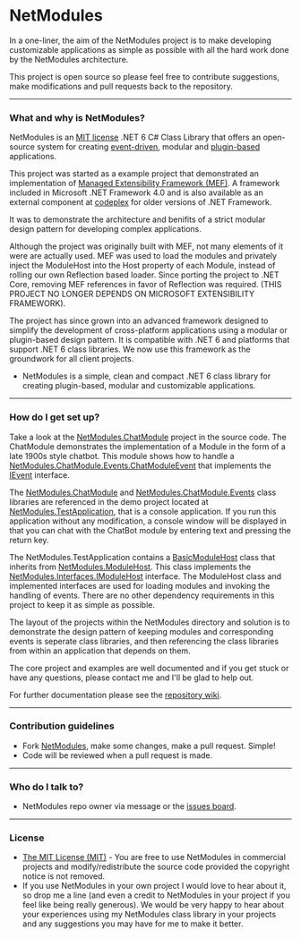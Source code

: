 # NetModules #

In a one-liner, the aim of the NetModules project is to make developing customizable applications as simple as possible with all the hard work done by the NetModules architecture.

This project is open source so please feel free to contribute suggestions, make modifications and pull requests back to the repository.
___

### What and why is NetModules? ###

NetModules is an [MIT license](https://tldrlegal.com/license/mit-license) .NET 6 C# Class Library that offers an open-source system for creating [event-driven](https://en.wikipedia.org/wiki/Event-driven_architecture), modular and [plugin-based](https://en.wikipedia.org/wiki/Plug-in_(computing)) applications. 

This project was started as a example project that demonstrated an implementation of [Managed Extensibility Framework (MEF)](https://msdn.microsoft.com/en-us/magazine/ee291628.aspx). A framework included in Microsoft .NET Framework 4.0 and is also available as an external component at [codeplex](https://mef.codeplex.com/) for older versions of .NET Framework.

It was to demonstrate the architecture and benifits of a strict modular design pattern for developing complex applications.

Although the project was originally built with MEF, not many elements of it were are actually used. MEF was used to load the modules and privately inject the ModuleHost into the Host property of each Module, instead of rolling our own Reflection based loader. Since porting the project to .NET Core, removing MEF references in favor of Reflection was required. (THIS PROJECT NO LONGER DEPENDS ON MICROSOFT EXTENSIBILITY FRAMEWORK).

The project has since grown into an advanced framework designed to simplify the development of cross-platform applications using a modular or plugin-based design pattern. It is compatible with .NET 6 and platforms that support .NET 6 class libraries. We now use this framework as the groundwork for all client projects.

* NetModules is a simple, clean and compact .NET 6 class library for creating plugin-based, modular and customizable applications.
___

### How do I get set up? ###

Take a look at the [NetModules.ChatModule](https://github.com/johnearnshaw/NetModules/tree/master/NetModules.ChatBot) project in the source code. The ChatModule demonstrates the implementation of a Module in the form of a late 1900s style chatbot. This module shows how to handle a [NetModules.ChatModule.Events.ChatModuleEvent](https://github.com/johnearnshaw/NetModules/tree/master/NetModules.ChatBot.Events) that implements the [IEvent](https://github.com/johnearnshaw/NetModules/blob/master/NetModules/Interfaces/IEvent.cs) interface.

The [NetModules.ChatModule](https://github.com/johnearnshaw/NetModules/tree/master/NetModules.ChatBot) and [NetModules.ChatModule.Events](https://github.com/johnearnshaw/NetModules/tree/master/NetModules.ChatBot.Events) class libraries are referenced in the demo project located at [NetModules.TestApplication](https://github.com/johnearnshaw/NetModules/tree/master/NetModules.TestApplication), that is a console application. If you run this application without any modification, a console window will be displayed in that you can chat with the ChatBot module by entering text and pressing the return key.

The NetModules.TestApplication contains a [BasicModuleHost](https://github.com/johnearnshaw/NetModules/tree/master/NetModules.TestApplication/Classes) class that inherits from [NetModules.ModuleHost](https://github.com/johnearnshaw/NetModules/blob/master/NetModules/ModuleHost.cs). This class implements the [NetModules.Interfaces.IModuleHost](https://github.com/johnearnshaw/NetModules/blob/master/NetModules/Interfaces/IModuleHost.cs) interface. The ModuleHost class and implemented interfaces are used for loading modules and invoking the handling of events. There are no other dependency requirements in this project to keep it as simple as possible.

The layout of the projects within the NetModules directory and solution is to demonstrate the design pattern of keeping modules and corresponding events is seperate class libraries, and then referencing the class libraries from within an application that depends on them.
  
The core project and examples are well documented and if you get stuck or have any questions, please contact me and I'll be glad to help out.

For further documentation please see the [repository wiki](https://github.com/johnearnshw/NetModules/wiki).
___

### Contribution guidelines ###

* Fork [NetModules](https://github.com/johnearnshaw/NetModules), make some changes, make a pull request. Simple!
* Code will be reviewed when a pull request is made.
___

### Who do I talk to? ###

* NetModules repo owner via message or the [issues board](https://github.com/johnearnshaw/NetModules/issues).
___

### License ###

* [The MIT License (MIT)](https://tldrlegal.com/license/mit-license) - You are free to use NetModules in commercial projects and modify/redistribute the source code provided the copyright notice is not removed.
* If you use NetModules in your own project I would love to hear about it, so drop me a line (and even a credit to NetModules in your project if you feel like being really generous). We would be very happy to hear about your experiences using my NetModules class library in your projects and any suggestions you may have for me to make it better.
